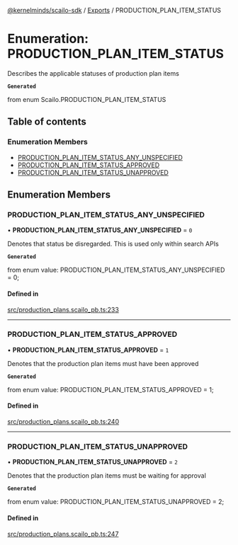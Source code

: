 [@kernelminds/scailo-sdk](../README.md) / [Exports](../modules.md) / PRODUCTION\_PLAN\_ITEM\_STATUS

# Enumeration: PRODUCTION\_PLAN\_ITEM\_STATUS

Describes the applicable statuses of production plan items

**`Generated`**

from enum Scailo.PRODUCTION_PLAN_ITEM_STATUS

## Table of contents

### Enumeration Members

- [PRODUCTION\_PLAN\_ITEM\_STATUS\_ANY\_UNSPECIFIED](PRODUCTION_PLAN_ITEM_STATUS.md#production_plan_item_status_any_unspecified)
- [PRODUCTION\_PLAN\_ITEM\_STATUS\_APPROVED](PRODUCTION_PLAN_ITEM_STATUS.md#production_plan_item_status_approved)
- [PRODUCTION\_PLAN\_ITEM\_STATUS\_UNAPPROVED](PRODUCTION_PLAN_ITEM_STATUS.md#production_plan_item_status_unapproved)

## Enumeration Members

### PRODUCTION\_PLAN\_ITEM\_STATUS\_ANY\_UNSPECIFIED

• **PRODUCTION\_PLAN\_ITEM\_STATUS\_ANY\_UNSPECIFIED** = ``0``

Denotes that status be disregarded. This is used only within search APIs

**`Generated`**

from enum value: PRODUCTION_PLAN_ITEM_STATUS_ANY_UNSPECIFIED = 0;

#### Defined in

[src/production_plans.scailo_pb.ts:233](https://github.com/scailo/ts-sdk/blob/c10a36b57201dfa5903d4b53efa1e62aa6208936/src/production_plans.scailo_pb.ts#L233)

___

### PRODUCTION\_PLAN\_ITEM\_STATUS\_APPROVED

• **PRODUCTION\_PLAN\_ITEM\_STATUS\_APPROVED** = ``1``

Denotes that the production plan items must have been approved

**`Generated`**

from enum value: PRODUCTION_PLAN_ITEM_STATUS_APPROVED = 1;

#### Defined in

[src/production_plans.scailo_pb.ts:240](https://github.com/scailo/ts-sdk/blob/c10a36b57201dfa5903d4b53efa1e62aa6208936/src/production_plans.scailo_pb.ts#L240)

___

### PRODUCTION\_PLAN\_ITEM\_STATUS\_UNAPPROVED

• **PRODUCTION\_PLAN\_ITEM\_STATUS\_UNAPPROVED** = ``2``

Denotes that the production plan items must be waiting for approval

**`Generated`**

from enum value: PRODUCTION_PLAN_ITEM_STATUS_UNAPPROVED = 2;

#### Defined in

[src/production_plans.scailo_pb.ts:247](https://github.com/scailo/ts-sdk/blob/c10a36b57201dfa5903d4b53efa1e62aa6208936/src/production_plans.scailo_pb.ts#L247)
